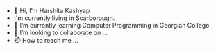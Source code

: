 - 👋 Hi, I’m Harshita Kashyap
-  I'm currently living in Scarborough.
- 🌱 I’m currently learning Computer Programming in Georgian College.
- 💞️ I’m looking to collaborate on ...
- 📫 How to reach me ...

<!---
HarshitaK077/HarshitaK077 is a ✨ special ✨ repository because its `README.md` (this file) appears on your GitHub profile.
You can click the Preview link to take a look at your changes.
--->
